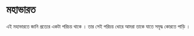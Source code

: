 # মহাভারত
এই মহাভারতে জানি প্রত্যের একটা পরিচয় থাকে । তার সেই পরিচয় ধোরে আমরা তাকে যাতে সমৃদ্ধ কোরতে পাড়ি ।

